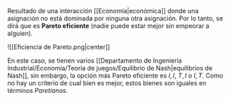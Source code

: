 
Resultado de una interacción [[Economía|económica]] donde una asignación no está dominada por ninguna otra asignación. Por lo tanto, se dirá que es **Pareto eficiente** (nadie puede estar mejor sin empeorar a alguien). 

![[Eficiencia de Pareto.png|center]]


En este caso, se tienen varios [[Departamento de Ingeniería Industrial/Economía/Teoría de juegos/Equilibrio de Nash|equilibrios de Nash]], sin embargo, la opción más Pareto eficiente es $I,I$, $T,I$ o $I,T$. Como no hay un criterio de cual bien es mejor, estos bienes son iguales en términos *Paretianos*. 

